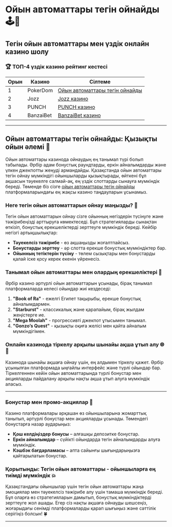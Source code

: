 # Ойын автоматтары тегін ойнайды 🕹️🎰

## Тегін ойын автоматтары мен үздік онлайн казино шолу

### 🏆 ТОП-4 үздік казино рейтинг кестесі

| Орын | Казино        | Сілтеме                                                                                      |
|------|---------------|---------------------------------------------------------------------------------------------|
| 1    | PokerDom      | [Ойын автоматтары тегін ойнайды](https://brandplay.link/Bxg7SC7H)                           |
| 2    | Jozz          | [Jozz казино](https://tk435zi5i9.com/alt/jozz/registration?e8250665e216213938eeaefaf3e61c0a) |
| 3    | PUNCH         | [PUNCH казино](https://betpunch1.com/d638d6d39)                                             |
| 4    | BanzaiBet     | [BanzaiBet казино](https://bnzstr009.com/e9rVJ)                                             |

---

## Ойын автоматтары тегін ойнайды: Қызықты ойын әлемі 🌟

Ойын автоматтары казинода ойнаудың ең танымал түрі болып табылады. Әрбір адам бонустық раундтарды, еркін айналымдарды және үлкен джекпотты жеңуді армандайды. Қазақстанда ойын автоматтары тегін ойнау мүмкіндігі ойыншыларды қызықтырады, өйткені бұл ақшасын тәуекелге салмай-ақ, ең үздік слоттарды сынауға мүмкіндік береді. Төменде біз сізге [ойын автоматтары тегін ойнайды](https://brandplay.link/Bxg7SC7H) платформаларындағы ең жақсы казино таңдауларын ұсынамыз.

### Неге тегін ойын автоматтарын ойнау маңызды? 🎲

Тегін ойын автоматтарын ойнау сізге ойынның негіздерін түсінуге және тәжірибеңізді арттыруға көмектеседі. Бұл стратегияларды сынақтан өткізіп, бонустық ерекшеліктерді зерттеуге мүмкіндік береді. Кейбір негізгі артықшылықтар:

- **Тәуекелсіз тәжірибе** - өз ақшаңызды жоғалтпайсыз.
- **Бонустарды зерттеу** - әр слотта ерекше бонустық мүмкіндіктер бар.
- **Ойынның тетіктерін түсіну** - төлем сызықтары мен бонустарды қалай іске қосу керек екенін үйренесіз.

### Танымал ойын автоматтары мен олардың ерекшеліктері 🚀

Әрбір казино әртүрлі ойын автоматтарын ұсынады, бірақ танымал платформаларда келесі ойындар жиі кездеседі:

1. **"Book of Ra"** - ежелгі Египет тақырыбы, ерекше бонустық айналымдармен.
2. **"Starburst"** - классикалық және қарапайым, бірақ жылдам жеңістерге ие.
3. **"Mega Moolah"** - прогрессивті джекпот ұтысымен танымал.
4. **"Gonzo’s Quest"** - қызықты оқиға желісі мен қайта айналым мүмкіндігімен.

### Онлайн казинода тіркелу арқылы шынайы ақша ұтып алу 🌐💸

Казинода шынайы ақшаға ойнау үшін, ең алдымен тіркелу қажет. Әрбір ұсынылған платформада ыңғайлы интерфейс және түрлі ойындар бар. Тіркелгеннен кейін ойын автоматтарында түрлі бонустар мен акцияларды пайдалану арқылы нақты ақша ұтып алуға мүмкіндік аласыз.

---

### Бонустар мен промо-акциялар 🎁

Казино платформалары әрқашан өз ойыншыларына жомарттық танытып, әртүрлі бонустар мен акцияларды ұсынады. Төмендегі бонустарға назар аударыңыз:

- **Қош келдіңіздер бонусы** – алғашқы депозитке бонустар.
- **Еркін айналымдар** – сүйікті ойындарда тегін айналымдарды алуға мүмкіндік.
- **Кэшбэк бағдарламасы** – апта сайынғы шығындарыңызға қайтарылатын бонустар.

### Қорытынды: Тегін ойын автоматтары - ойыншыларға ең тиімді мүмкіндік 💥

Қазақстандағы ойыншылар үшін тегін ойын автоматтары жаңа эмоциялар мен тәуекелсіз тәжірибе алу үшін тамаша мүмкіндік береді. Бұл оларға өз стратегияларын дамытып, бонустық мүмкіндіктерді зерттеуге жол ашады. Егер сіз нақты ақшаға ойнауды шешсеңіз, жоғарыдағы сенімді платформаларды қарап шығыңыз және сәттілік серігіңіз болсын! 🍀

---
